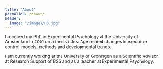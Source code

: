 ```yaml
---
title: "About"
permalink: /about/
header:
  image: "/images/H3.jpg"
---
```


I received my PhD in Experimental Psychology at the University of Amsterdam in 2001 on a thesis titles: Age related changes in executive control: models, methods and developmental trends.

I am currently working at the University of Groningen as a Scientific Advisor at Research Support of BSS and as a teacher at Experimental Psychology.
